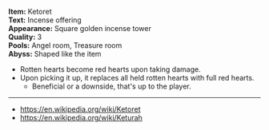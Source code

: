 **Item:** Ketoret
<br>
**Text:** Incense offering
<br>
**Appearance:** Square golden incense tower
<br>
**Quality:** 3
<br>
**Pools:** Angel room, Treasure room
<br>
**Abyss:** Shaped like the item

- Rotten hearts become red hearts upon taking damage.
- Upon picking it up, it replaces all held rotten hearts with full red hearts.
  - Beneficial or a downside, that's up to the player.

---

- https://en.wikipedia.org/wiki/Ketoret
- https://en.wikipedia.org/wiki/Keturah